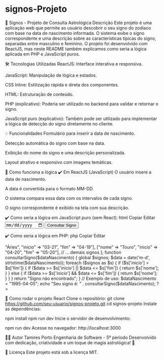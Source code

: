 # signos-Projeto

🔮 Signos - Projeto de Consulta Astrológica
Descrição
Este projeto é uma aplicação web que permite ao usuário descobrir o seu signo do zodíaco com base na data de nascimento informada. O sistema exibe o signo correspondente e uma descrição sobre as características típicas do signo, separadas entre masculino e feminino. O projeto foi desenvolvido com ReactJS, mas neste README também explicamos como seria a lógica aplicada em PHP e JavaScript puros.

🛠️ Tecnologias Utilizadas
ReactJS: Interface interativa e responsiva.

JavaScript: Manipulação de lógica e estados.

CSS Inline: Estilização rápida e direta dos componentes.

HTML: Estruturação de conteúdo.

PHP (explicativo): Poderia ser utilizado no backend para validar e retornar o signo.

JavaScript puro (explicativo): Também pode ser utilizado para implementar a lógica de detecção do signo diretamente no cliente.

💡 Funcionalidades
Formulário para inserir a data de nascimento.

Detecção automática do signo com base na data.

Exibição do nome do signo e uma descrição personalizada.

Layout atrativo e responsivo com imagens temáticas.

📌 Como funciona a lógica
✔️ Em ReactJS (JavaScript)
O usuário insere a data de nascimento.

A data é convertida para o formato MM-DD.

O sistema compara essa data com os intervalos de cada signo.

O signo correspondente é exibido na tela com sua descrição.

✔️ Como seria a lógica em JavaScript puro (sem React):
html
Copiar
Editar
<input type="date" id="dataNascimento">
<button onclick="consultarSigno()">Consultar Signo</button>
<div id="resultado"></div>

<script>
  const signos = [
    { nome: "Áries", inicio: "03-21", fim: "04-19" },
    { nome: "Touro", inicio: "04-20", fim: "05-20" },
    // ... demais signos
  ];

  function consultarSigno() {
    const data = document.getElementById('dataNascimento').value;
    if (!data) return;
    const [ano, mes, dia] = data.split('-');
    const dataFormatada = `${mes}-${dia}`;
    
    const encontrado = signos.find(s => {
      if (s.inicio > s.fim) {
        return dataFormatada >= s.inicio || dataFormatada <= s.fim;
      }
      return dataFormatada >= s.inicio && dataFormatada <= s.fim;
    });

    document.getElementById('resultado').innerText = 
      encontrado ? `Seu signo é: ${encontrado.nome}` : 'Signo não encontrado';
  }
</script>
✔️ Como seria a lógica em PHP:
php
Copiar
Editar
<?php
$signos = [
    ["nome" => "Áries", "inicio" => "03-21", "fim" => "04-19"],
    ["nome" => "Touro", "inicio" => "04-20", "fim" => "05-20"],
    // ... demais signos
];

function consultarSigno($dataNascimento) {
    global $signos;
    $data = date('m-d', strtotime($dataNascimento));
    
    foreach ($signos as $s) {
        if ($s['inicio'] > $s['fim']) {
            if ($data >= $s['inicio'] || $data <= $s['fim']) {
                return $s['nome'];
            }
        } else {
            if ($data >= $s['inicio'] && $data <= $s['fim']) {
                return $s['nome'];
            }
        }
    }
    return "Signo não encontrado";
}

// Exemplo de uso:
$dataNascimento = "1995-04-05";
echo "Seu signo é: " . consultarSigno($dataNascimento);
?>

🚀 Como rodar o projeto React
Clone o repositório:
git clone https://github.com/seu-usuario/signos-projeto.git
cd signos-projeto
Instale as dependências:

npm install
npm run dev
Inicie o servidor de desenvolvimento:

npm run dev
Acesse no navegador: http://localhost:3000

🧑‍💻 Autor
Tamires Porto
Engenharia de Software - 5º período
Desenvolvido com dedicação, criatividade e um toque de magia astrológica! 🌟

📜 Licença
Este projeto está sob a licença MIT.

